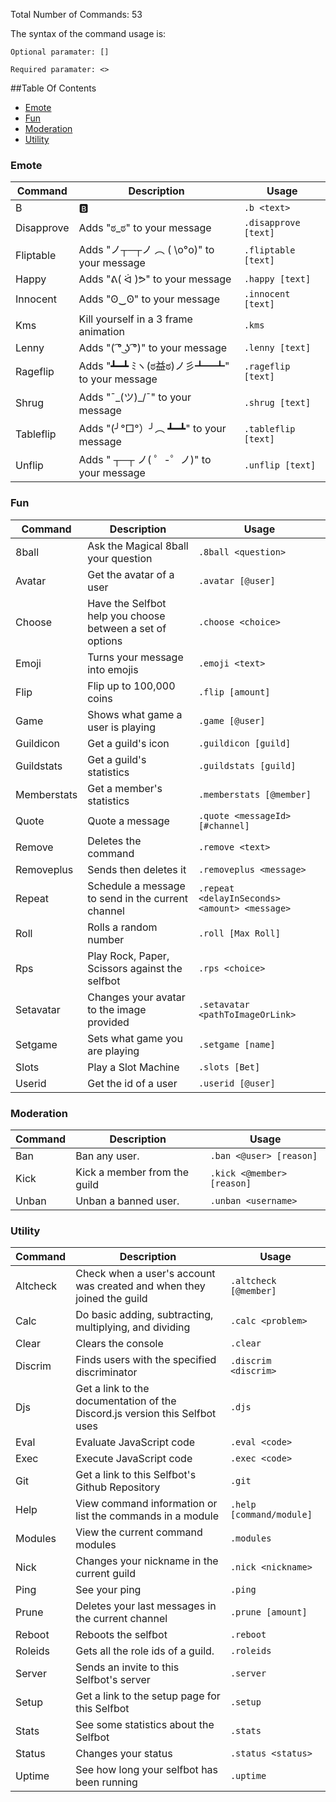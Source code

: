 Total Number of Commands: 53

The syntax of the command usage is:

`Optional paramater: []`

`Required paramater: <>`

##Table Of Contents
- [Emote](#emote)
- [Fun](#fun)
- [Moderation](#moderation)
- [Utility](#utility)

### Emote
Command | Description | Usage
---------------- | --------------| -------
B|🅱|`.b <text>`
Disapprove|Adds "ಠ_ಠ" to your message|`.disapprove [text]`
Fliptable|Adds "ノ┬─┬ノ ︵ ( \o°o)\" to your message|`.fliptable [text]`
Happy|Adds "ᕕ( ᐛ )ᕗ" to your message|`.happy [text]`
Innocent|Adds "ʘ‿ʘ" to your message|`.innocent [text]`
Kms|Kill yourself in a 3 frame animation|`.kms`
Lenny|Adds "( ͡° ͜ʖ ͡°)" to your message|`.lenny [text]`
Rageflip|Adds "┻━┻ ﾐヽ(ಠ益ಠ)ノ彡┻━┻" to your message|`.rageflip [text]`
Shrug|Adds "¯\_(ツ)_/¯" to your message|`.shrug [text]`
Tableflip|Adds "(╯°□°）╯︵ ┻━┻" to your message|`.tableflip [text]`
Unflip|Adds " ┬─┬﻿ ノ( ゜-゜ノ)" to your message|`.unflip [text]`

### Fun
Command | Description | Usage
---------------- | --------------| -------
8ball|Ask the Magical 8ball your question|`.8ball <question>`
Avatar|Get the avatar of a user|`.avatar [@user]`
Choose|Have the Selfbot help you choose between a set of options|`.choose <choice>`
Emoji|Turns your message into emojis|`.emoji <text>`
Flip|Flip up to 100,000 coins|`.flip [amount]`
Game|Shows what game a user is playing|`.game [@user]`
Guildicon|Get a guild's icon|`.guildicon [guild]`
Guildstats|Get a guild's statistics|`.guildstats [guild]`
Memberstats|Get a member's statistics|`.memberstats [@member]`
Quote|Quote a message|`.quote <messageId> [#channel]`
Remove|Deletes the command|`.remove <text>`
Removeplus|Sends <message> then deletes it|`.removeplus <message>`
Repeat|Schedule a message to send in the current channel|`.repeat <delayInSeconds> <amount> <message>`
Roll|Rolls a random number|`.roll [Max Roll]`
Rps|Play Rock, Paper, Scissors against the selfbot|`.rps <choice>`
Setavatar|Changes your avatar to the image provided|`.setavatar <pathToImageOrLink>`
Setgame|Sets what game you are playing|`.setgame [name]`
Slots|Play a Slot Machine|`.slots [Bet]`
Userid|Get the id of a user|`.userid [@user]`

### Moderation
Command | Description | Usage
---------------- | --------------| -------
Ban|Ban any user.|`.ban <@user> [reason]`
Kick|Kick a member from the guild|`.kick <@member> [reason]`
Unban|Unban a banned user.|`.unban <username>`

### Utility
Command | Description | Usage
---------------- | --------------| -------
Altcheck|Check when a user's account was created and when they joined the guild|`.altcheck [@member]`
Calc|Do basic adding, subtracting, multiplying, and dividing|`.calc <problem>`
Clear|Clears the console|`.clear`
Discrim|Finds users with the specified discriminator|`.discrim <discrim>`
Djs|Get a link to the documentation of the Discord.js version this Selfbot uses|`.djs`
Eval|Evaluate JavaScript code|`.eval <code>`
Exec|Execute JavaScript code|`.exec <code>`
Git|Get a link to this Selfbot's Github Repository|`.git`
Help|View command information or list the commands in a module|`.help [command/module]`
Modules|View the current command modules|`.modules`
Nick|Changes your nickname in the current guild|`.nick <nickname>`
Ping|See your ping|`.ping`
Prune|Deletes your last messages in the current channel|`.prune [amount]`
Reboot|Reboots the selfbot|`.reboot`
Roleids|Gets all the role ids of a guild.|`.roleids`
Server|Sends an invite to this Selfbot's server|`.server`
Setup|Get a link to the setup page for this Selfbot|`.setup`
Stats|See some statistics about the Selfbot|`.stats`
Status|Changes your status|`.status <status>`
Uptime|See how long your selfbot has been running|`.uptime`
